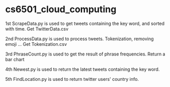 # cs6501_cloud_computing

1st ScrapeData.py is used to get tweets containing the key word, and sorted with time.
    Get TwitterData.csv

2nd ProcessData.py is used to process tweets. Tokenization, removing emoji ...
    Get Tokenization.csv

3rd PhraseCount.py is used to get the result of phrase frequencies.
    Return a bar chart

4th Newest.py is used to return the latest tweets containing the key word.

5th FindLocation.py is used to return twitter users' country info.

